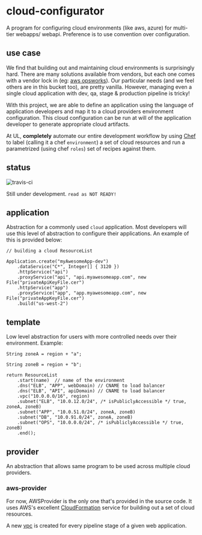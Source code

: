 cloud-configurator
==================

A program for configuring cloud environments (like aws, azure) for multi-tier webapps/ webapi. Preference is to use convention over configuration.

## use case ##

We find that building out and maintaining cloud environments is surprisingly hard. There are many solutions available from vendors, but each one comes with a vendor lock in (eg: [aws opsworks](http://aws.amazon.com/opsworks/)). Our particular needs (and we feel others are in this bucket too), are pretty vanilla. However, managing even a single cloud application with dev, qa, stage & production pipeline is tricky!

With this project, we are able to define an application using the language of application developers and map it to a cloud providers environment configuration. This cloud configuration can be run at will of the application developer to generate appropriate cloud artifacts.

At UL, **completely** automate our entire development workflow by using [Chef](https://www.chef.io/chef/choose-your-version/) to label (calling it a chef `environment`) a set of cloud resources and run a parametrized (using chef `roles`) set of recipes against them.

## status ##

![travis-ci](https://travis-ci.org/ulini/cloud-configurator.svg?branch=master)

Still under development. `read as NOT READY!`

## application ##

Abstraction for a commonly used `cloud` application. Most developers will use this level of abstraction to configure their applications. An example of this is provided below:

    // building a cloud ResourceList

    Application.create("myAwesomeApp-dev")
        .dataService("C*", Integer[] { 3120 })
        .httpService("api")
        .proxyService("api", "api.myawesomeapp.com", new File("privateApiKeyFile.cer")
        .httpService("app")
        .proxyService("app", "app.myawesomeapp.com", new File("privateAppKeyFile.cer")
        .build("us-west-2")

## template ##

Low level abstraction for users with more controlled needs over their environment. Example:

    String zoneA = region + "a";

    String zoneB = region + "b";

    return ResourceList
        .start(name)  // name of the environment
        .dns("ELB", "APP", webDomain) // CNAME to load balancer
        .dns("ELB", "API", apiDomain) // CNAME to load balancer
        .vpc("10.0.0.0/16", region)
        .subnet("ELB", "10.0.12.0/24", /* isPubliclyAccessible */ true, zoneA, zoneB)
        .subnet("APP", "10.0.51.0/24", zoneA, zoneB)
        .subnet("DB", "10.0.91.0/24", zoneA, zoneB)
        .subnet("OPS", "10.0.0.0/24", /* isPubliclyAccessible */ true, zoneB)
        .end();

## provider ##

An abstraction that allows same program to be used across multiple cloud providers.

### aws-provider ###

For now, AWSProvider is the only one that's provided in the source code. It uses AWS's excellent [CloudFormation](http://aws.amazon.com/cloudformation/) service for building out a set of cloud resources.

A new [vpc](http://aws.amazon.com/vpc/) is created for every pipeline stage of a given web application.
